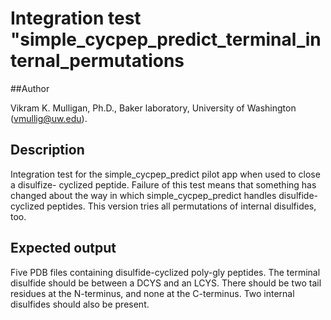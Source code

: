 # Integration test "simple\_cycpep\_predict\_terminal\_internal\_permutations

##Author

Vikram K. Mulligan, Ph.D., Baker laboratory, University of Washington (vmullig@uw.edu).

## Description

Integration test for the simple\_cycpep\_predict pilot app when used to close a disulfize-
cyclized peptide.  Failure of this test means that something has changed about the way
in which simple\_cycpep\_predict handles disulfide-cyclized peptides.  This version tries
all permutations of internal disulfides, too.

## Expected output

Five PDB files containing disulfide-cyclized poly-gly peptides.  The terminal disulfide
should be between a DCYS and an LCYS.  There should be two tail residues at the N-terminus,
and none at the C-terminus.  Two internal disulfides should also be present.
